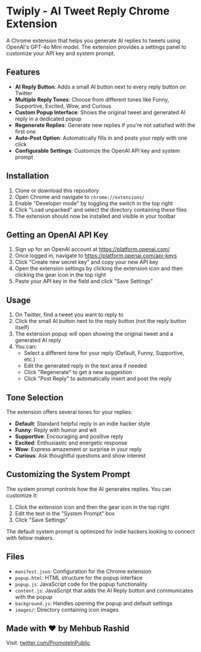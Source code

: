 # Twiply - AI Tweet Reply Chrome Extension

A Chrome extension that helps you generate AI replies to tweets using OpenAI's GPT-4o Mini model. The extension provides a settings panel to customize your API key and system prompt.

## Features

- **AI Reply Button**: Adds a small AI button next to every reply button on Twitter
- **Multiple Reply Tones**: Choose from different tones like Funny, Supportive, Excited, Wow, and Curious
- **Custom Popup Interface**: Shows the original tweet and generated AI reply in a dedicated popup
- **Regenerate Replies**: Generate new replies if you're not satisfied with the first one
- **Auto-Post Option**: Automatically fills in and posts your reply with one click
- **Configurable Settings**: Customize the OpenAI API key and system prompt

## Installation

1. Clone or download this repository
2. Open Chrome and navigate to `chrome://extensions/`
3. Enable "Developer mode" by toggling the switch in the top right
4. Click "Load unpacked" and select the directory containing these files
5. The extension should now be installed and visible in your toolbar

## Getting an OpenAI API Key

1. Sign up for an OpenAI account at https://platform.openai.com/
2. Once logged in, navigate to https://platform.openai.com/api-keys
3. Click "Create new secret key" and copy your new API key
4. Open the extension settings by clicking the extension icon and then clicking the gear icon in the top right
5. Paste your API key in the field and click "Save Settings"

## Usage

1. On Twitter, find a tweet you want to reply to
2. Click the small AI button next to the reply button (not the reply button itself)
3. The extension popup will open showing the original tweet and a generated AI reply
4. You can:
   - Select a different tone for your reply (Default, Funny, Supportive, etc.)
   - Edit the generated reply in the text area if needed
   - Click "Regenerate" to get a new suggestion
   - Click "Post Reply" to automatically insert and post the reply

## Tone Selection

The extension offers several tones for your replies:

- **Default**: Standard helpful reply in an indie hacker style
- **Funny**: Reply with humor and wit
- **Supportive**: Encouraging and positive reply
- **Excited**: Enthusiastic and energetic response
- **Wow**: Express amazement or surprise in your reply
- **Curious**: Ask thoughtful questions and show interest

## Customizing the System Prompt

The system prompt controls how the AI generates replies. You can customize it:

1. Click the extension icon and then the gear icon in the top right
2. Edit the text in the "System Prompt" box
3. Click "Save Settings"

The default system prompt is optimized for indie hackers looking to connect with fellow makers.

## Files

- `manifest.json`: Configuration for the Chrome extension
- `popup.html`: HTML structure for the popup interface
- `popup.js`: JavaScript code for the popup functionality
- `content.js`: JavaScript that adds the AI Reply button and communicates with the popup
- `background.js`: Handles opening the popup and default settings
- `images/`: Directory containing icon images

## Made with ♥ by Mehbub Rashid

Visit: [twitter.com/PromoteInPublic](https://x.com/PromoteInPublic) 